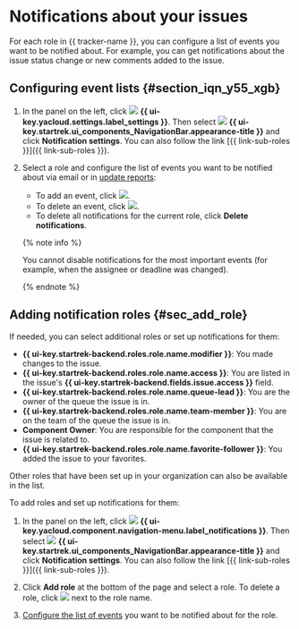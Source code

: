 # Notifications about your issues

For each role in {{ tracker-name }}, you can configure a list of events you want to be notified about. For example, you can get notifications about the issue status change or new comments added to the issue.

## Configuring event lists {#section_iqn_y55_xgb}


1. In the panel on the left, click ![](../../_assets/tracker/svg/settings.svg) **{{ ui-key.yacloud.settings.label_settings }}**. Then select ![](../../_assets/tracker/svg/interface.svg)&nbsp;**{{ ui-key.startrek.ui_components_NavigationBar.appearance-title }}** and click **Notification settings**. You can also follow the link [{{ link-sub-roles }}]({{ link-sub-roles }}).

1. Select a role and configure the list of events you want to be notified about via email or in [update reports](notification-digest.md):
   - To add an event, click ![](../../_assets/tracker/button-plus.png).
   - To delete an event, click ![](../../_assets/tracker/small-x.png).
   - To delete all notifications for the current role, click **Delete notifications**.

   {% note info %}

   You cannot disable notifications for the most important events (for example, when the assignee or deadline was changed).

   {% endnote %}


## Adding notification roles {#sec_add_role}

If needed, you can select additional roles or set up notifications for them:

- **{{ ui-key.startrek-backend.roles.role.name.modifier }}**: You made changes to the issue.
- **{{ ui-key.startrek-backend.roles.role.name.access }}**: You are listed in the issue's **{{ ui-key.startrek-backend.fields.issue.access }}** field.
- **{{ ui-key.startrek-backend.roles.role.name.queue-lead }}**: You are the owner of the queue the issue is in.
- **{{ ui-key.startrek-backend.roles.role.name.team-member }}**: You are on the team of the queue the issue is in.
- **Component Owner**: You are responsible for the component that the issue is related to.
- **{{ ui-key.startrek-backend.roles.role.name.favorite-follower }}**: You added the issue to your favorites.

Other roles that have been set up in your organization can also be available in the list.

To add roles and set up notifications for them:


1. In the panel on the left, click ![](../../_assets/tracker/svg/settings.svg) **{{ ui-key.yacloud.component.navigation-menu.label_notifications }}**. Then select ![](../../_assets/tracker/svg/interface.svg)&nbsp;**{{ ui-key.startrek.ui_components_NavigationBar.appearance-title }}** and click **Notification settings**. You can also follow the link [{{ link-sub-roles }}]({{ link-sub-roles }}).

1. Click **Add role** at the bottom of the page and select a role. To delete a role, click ![](../../_assets/tracker/remove-task-type.png) next to the role name.

1. [Configure the list of events](notification-settings.md#section_iqn_y55_xgb) you want to be notified about for the role.